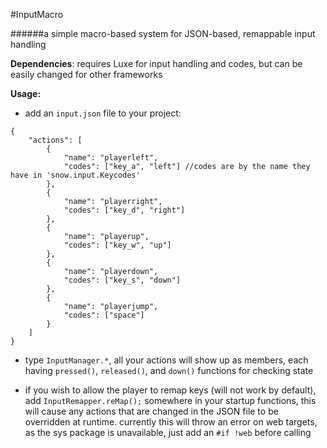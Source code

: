 #InputMacro

######a simple macro-based system for JSON-based, remappable input handling

**Dependencies**: requires Luxe for input handling and codes, but can be easily changed for other frameworks

**Usage:**
- add an `input.json` file to your project:

```
{
	"actions": [
		{
			"name": "playerleft",
			"codes": ["key_a", "left"] //codes are by the name they have in 'snow.input.Keycodes'
		},
		{
			"name": "playerright",
			"codes": ["key_d", "right"]
		},
		{
			"name": "playerup",
			"codes": ["key_w", "up"]
		},
		{
			"name": "playerdown",
			"codes": ["key_s", "down"]
		},
		{
			"name": "playerjump",
			"codes": ["space"]
		}
	]
}
```

- type `InputManager.*`, all your actions will show up as members, each having `pressed()`, `released()`, and `down()` functions for checking state


- if you wish to allow the player to remap keys (will not work by default), add `InputRemapper.reMap();` somewhere in your startup functions, this will cause any actions that are changed in the JSON file to be overridden at runtime. currently this will throw an error on web targets, as the sys package is unavailable, just add an `#if !web` before calling

